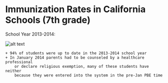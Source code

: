 # Immunization Rates in California Schools (7th grade)

School Year 2013-2014:

![alt text](https://github.com/artopping/nyu-python/tree/master/course3/assignments/about_a_dataset/static/Figure1_2013.png)

	+ 94% of students were up to date in the 2013-2014 school year 
	+ In January 2014 parents had to be counseled by a healthcare professional
	   	or declare religious exemption, many of these students have neither
		because they were entered into the system in the pre-Jan PBE time 




